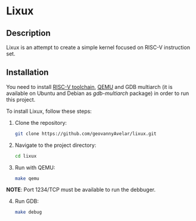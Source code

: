 # Lixux

## Description
Lixux is an attempt to create a simple kernel focused on
RISC-V instruction set.

## Installation

You need to install [RISC-V toolchain](https://github.com/riscv-collab/riscv-gnu-toolchain), [QEMU](https://www.qemu.org/download/) and GDB multiarch (it is available on Ubuntu and Debian as *gdb-multiarch* package) in order to run this project.

To install Lixux, follow these steps:

1. Clone the repository:
    ```bash
    git clone https://github.com/geovannyAvelar/lixux.git
    ```
2. Navigate to the project directory:
    ```bash
    cd lixux
    ```
3. Run with QEMU:
    ```bash
    make qemu
    ```

**NOTE**: Port 1234/TCP must be available to run the debbuger.

4. Run GDB:
    ```bash
    make debug
    ```

